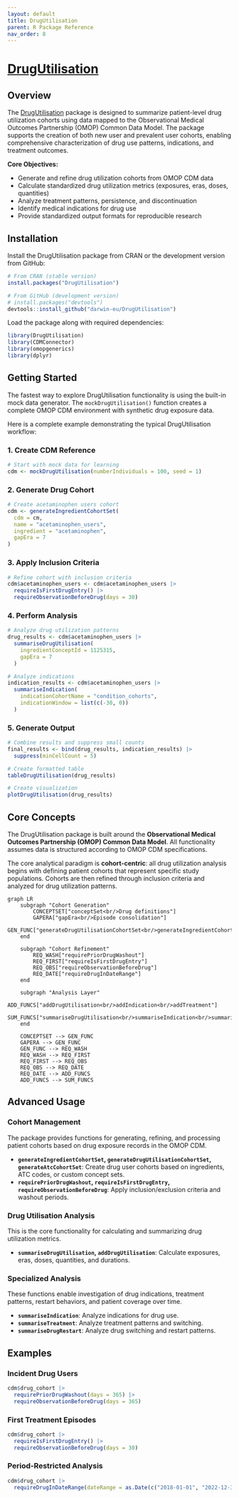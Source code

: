 ```yaml
---
layout: default
title: DrugUtilisation
parent: R Package Reference
nav_order: 8
---
```


# [DrugUtilisation](https://darwin-eu.github.io/DrugUtilisation/)

## Overview

The [DrugUtilisation](https://darwin-eu.github.io/DrugUtilisation/) package is designed to summarize patient-level drug utilization cohorts using data mapped to the Observational Medical Outcomes Partnership (OMOP) Common Data Model. The package supports the creation of both new user and prevalent user cohorts, enabling comprehensive characterization of drug use patterns, indications, and treatment outcomes.

**Core Objectives:**
- Generate and refine drug utilization cohorts from OMOP CDM data
- Calculate standardized drug utilization metrics (exposures, eras, doses, quantities)
- Analyze treatment patterns, persistence, and discontinuation
- Identify medical indications for drug use
- Provide standardized output formats for reproducible research

## Installation

Install the DrugUtilisation package from CRAN or the development version from GitHub:

```r
# From CRAN (stable version)
install.packages("DrugUtilisation")

# From GitHub (development version)
# install.packages("devtools")
devtools::install_github("darwin-eu/DrugUtilisation")
```

Load the package along with required dependencies:

```r
library(DrugUtilisation)
library(CDMConnector)
library(omopgenerics)
library(dplyr)
```

## Getting Started

The fastest way to explore DrugUtilisation functionality is using the built-in mock data generator. The `mockDrugUtilisation()` function creates a complete OMOP CDM environment with synthetic drug exposure data.

Here is a complete example demonstrating the typical DrugUtilisation workflow:

### 1. Create CDM Reference
```r
# Start with mock data for learning
cdm <- mockDrugUtilisation(numberIndividuals = 100, seed = 1)
```

### 2. Generate Drug Cohort
```r
# Create acetaminophen users cohort
cdm <- generateIngredientCohortSet(
  cdm = cm,
  name = "acetaminophen_users",
  ingredient = "acetaminophen",
  gapEra = 7
)
```

### 3. Apply Inclusion Criteria
```r
# Refine cohort with inclusion criteria
cdm$acetaminophen_users <- cdm$acetaminophen_users |>
  requireIsFirstDrugEntry() |>
  requireObservationBeforeDrug(days = 30)
```

### 4. Perform Analysis
```r
# Analyze drug utilization patterns
drug_results <- cdm$acetaminophen_users |>
  summariseDrugUtilisation(
    ingredientConceptId = 1125315,
    gapEra = 7
  )

# Analyze indications
indication_results <- cdm$acetaminophen_users |>
  summariseIndication(
    indicationCohortName = "condition_cohorts",
    indicationWindow = list(c(-30, 0))
  )
```

### 5. Generate Output
```r
# Combine results and suppress small counts
final_results <- bind(drug_results, indication_results) |>
  suppress(minCellCount = 5)

# Create formatted table
tableDrugUtilisation(drug_results)

# Create visualization  
plotDrugUtilisation(drug_results)
```

## Core Concepts

The DrugUtilisation package is built around the **Observational Medical Outcomes Partnership (OMOP) Common Data Model**. All functionality assumes data is structured according to OMOP CDM specifications.

The core analytical paradigm is **cohort-centric**: all drug utilization analysis begins with defining patient cohorts that represent specific study populations. Cohorts are then refined through inclusion criteria and analyzed for drug utilization patterns.

```mermaid
graph LR
    subgraph "Cohort Generation"
        CONCEPTSET["conceptSet<br/>Drug definitions"]
        GAPERA["gapEra<br/>Episode consolidation"]
        GEN_FUNC["generateDrugUtilisationCohortSet<br/>generateIngredientCohortSet<br/>generateAtcCohortSet"]
    end
    
    subgraph "Cohort Refinement"
        REQ_WASH["requirePriorDrugWashout"]
        REQ_FIRST["requireIsFirstDrugEntry"] 
        REQ_OBS["requireObservationBeforeDrug"]
        REQ_DATE["requireDrugInDateRange"]
    end
    
    subgraph "Analysis Layer"
        ADD_FUNCS["addDrugUtilisation<br/>addIndication<br/>addTreatment"]
        SUM_FUNCS["summariseDrugUtilisation<br/>summariseIndication<br/>summariseTreatment"]
    end
    
    CONCEPTSET --> GEN_FUNC
    GAPERA --> GEN_FUNC
    GEN_FUNC --> REQ_WASH
    REQ_WASH --> REQ_FIRST
    REQ_FIRST --> REQ_OBS  
    REQ_OBS --> REQ_DATE
    REQ_DATE --> ADD_FUNCS
    ADD_FUNCS --> SUM_FUNCS
```

## Advanced Usage

### Cohort Management

The package provides functions for generating, refining, and processing patient cohorts based on drug exposure records in the OMOP CDM.

- **`generateIngredientCohortSet`, `generateDrugUtilisationCohortSet`, `generateAtcCohortSet`**: Create drug user cohorts based on ingredients, ATC codes, or custom concept sets.
- **`requirePriorDrugWashout`, `requireIsFirstDrugEntry`, `requireObservationBeforeDrug`**: Apply inclusion/exclusion criteria and washout periods.

### Drug Utilisation Analysis

This is the core functionality for calculating and summarizing drug utilization metrics.

- **`summariseDrugUtilisation`, `addDrugUtilisation`**: Calculate exposures, eras, doses, quantities, and durations.

### Specialized Analysis

These functions enable investigation of drug indications, treatment patterns, restart behaviors, and patient coverage over time.

- **`summariseIndication`**: Analyze indications for drug use.
- **`summariseTreatment`**: Analyze treatment patterns and switching.
- **`summariseDrugRestart`**: Analyze drug switching and restart patterns.

## Examples

### Incident Drug Users
```r
cdm$drug_cohort |>
  requirePriorDrugWashout(days = 365) |>
  requireObservationBeforeDrug(days = 365)
```

### First Treatment Episodes
```r
cdm$drug_cohort |>
  requireIsFirstDrugEntry() |>
  requireObservationBeforeDrug(days = 30)
```

### Period-Restricted Analysis
```r
cdm$drug_cohort |>
  requireDrugInDateRange(dateRange = as.Date(c("2018-01-01", "2022-12-31")))
```
